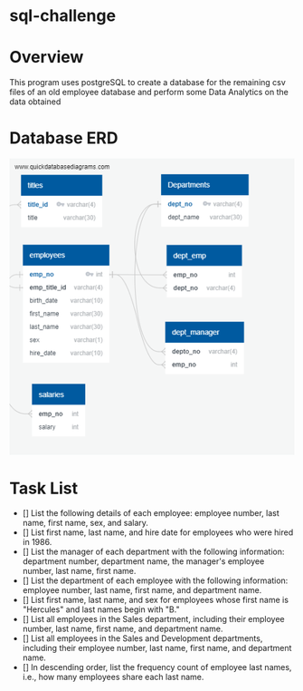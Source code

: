 # sql-challenge

# **Overview**

This program uses postgreSQL to create a database for the remaining csv files of an old employee database and perform some Data Analytics on the data obtained

# **Database ERD**

![ERD](resources/erd.png)

# **Task List**

- [] List the following details of each employee: employee number, last name, first name, sex, and salary.
- [] List first name, last name, and hire date for employees who were hired in 1986.
- [] List the manager of each department with the following information: department number, department name, the manager's employee number, last name, first name.
- [] List the department of each employee with the following information: employee number, last name, first name, and department name.
- [] List first name, last name, and sex for employees whose first name is "Hercules" and last names begin with "B."
- [] List all employees in the Sales department, including their employee number, last name, first name, and department name.
- [] List all employees in the Sales and Development departments, including their employee number, last name, first name, and department name.
- [] In descending order, list the frequency count of employee last names, i.e., how many employees share each last name.